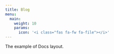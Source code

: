 ```yaml
---
title: Blog
menu:
  main:
    weight: 10
    params:
      icon: '<i class="fas fa-fw fa-file"></i>'
---
```


The example of Docs layout.

